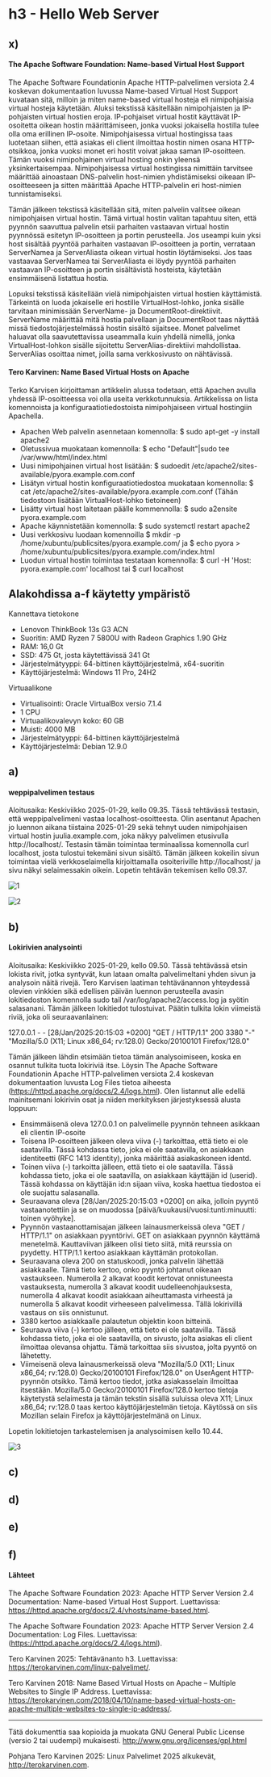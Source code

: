 # h3 - Hello Web Server

## x)
#### The Apache Software Foundation: Name-based Virtual Host Support
The Apache Software Foundationin Apache HTTP-palvelimen versiota 2.4 koskevan dokumentaation luvussa Name-based Virtual Host Support kuvataan sitä, milloin ja miten name-based virtual hosteja eli nimipohjaisia virtual hosteja käytetään. Aluksi tekstissä käsitellään nimipohjaisten ja IP-pohjaisten virtual hostien eroja. IP-pohjaiset virtual hostit käyttävät IP-osoitetta oikean hostin määrittämiseen, jonka vuoksi jokaisella hostilla tulee olla oma erillinen IP-osoite. Nimipohjaisessa virtual hostingissa taas luotetaan siihen, että asiakas eli client ilmoittaa hostin nimen osana HTTP-otsikkoa, jonka vuoksi monet eri hostit voivat jakaa saman IP-osoitteen. Tämän vuoksi nimipohjainen virtual hosting onkin yleensä yksinkertaisempaa. Nimipohjaisessa virtual hostingissa nimittäin tarvitsee määrittää ainoastaan DNS-palvelin host-nimien yhdistämiseksi oikeaan IP-osoitteeseen ja sitten määrittää Apache HTTP-palvelin eri host-nimien tunnistamiseksi.

Tämän jälkeen tekstissä käsitellään sitä, miten palvelin valitsee oikean nimipohjaisen virtual hostin. Tämä virtual hostin valitan tapahtuu siten, että pyynnön saavuttua palvelin etsii parhaiten vastaavan virtual hostin pyynnössä esitetyn IP-osoitteen ja portin perusteella. Jos useampi kuin yksi host sisältää pyyntöä parhaiten vastaavan IP-osoitteen ja portin, verrataan ServerNamea ja ServerAliasta oikean virtual hostin löytämiseksi. Jos taas vastaavaa ServerNamea tai ServerAliasta ei löydy pyyntöä parhaiten vastaavan IP-osoitteen ja portin sisältävistä hosteista, käytetään ensimmäisenä listattua hostia.

Lopuksi tekstissä käsitellään vielä nimipohjaisten virtual hostien käyttämistä. Tärkeintä on luoda jokaiselle eri hostille VirtualHost-lohko, jonka sisälle tarvitaan minimissään ServerName- ja DocumentRoot-direktiivit. ServerName määrittää mitä hostia palvellaan ja DocumentRoot taas näyttää missä tiedostojärjestelmässä hostin sisältö sijaitsee. Monet palvelimet haluavat olla saavutettavissa useammalla kuin yhdellä nimellä, jonka VirtualHost-lohkon sisälle sijoitettu ServerAlias-direktiivi mahdollistaa. ServerAlias osoittaa nimet, joilla sama verkkosivusto on nähtävissä.


#### Tero Karvinen: Name Based Virtual Hosts on Apache
Terko Karvisen kirjoittaman artikkelin alussa todetaan, että Apachen avulla yhdessä IP-osoitteessa voi olla useita verkkotunnuksia. Artikkelissa on lista komennoista ja konfiguraatiotiedostoista nimipohjaiseen virtual hostingiin Apachella. 

- Apachen Web palvelin asennetaan komennolla: $ sudo apt-get -y install apache2
- Oletussivua muokataan komennolla: $ echo "Default"|sudo tee /var/www/html/index.html
- Uusi nimipohjainen virtual host lisätään: $ sudoedit /etc/apache2/sites-available/pyora.example.com.conf
- Lisätyn virtual hostin konfiguraatiotiedostoa muokataan komennolla: $ cat /etc/apache2/sites-available/pyora.example.com.conf (Tähän tiedostoon lisätään VirtualHost-lohko tietoineen)
- Lisätty virtual host laitetaan päälle kommennolla: $ sudo a2ensite pyora.example.com
- Apache käynnistetään komennolla: $ sudo systemctl restart apache2
- Uusi verkkosivu luodaan komennoilla $ mkdir -p /home/xubuntu/publicsites/pyora.example.com/ ja $ echo pyora > /home/xubuntu/publicsites/pyora.example.com/index.html
- Luodun virtual hostin toimintaa testataan komennolla: $ curl -H 'Host: pyora.example.com' localhost tai $ curl localhost

## Alakohdissa a-f käytetty ympäristö
Kannettava tietokone

- Lenovon ThinkBook 13s G3 ACN 
- Suoritin: AMD Ryzen 7 5800U with Radeon Graphics 1.90 GHz
- RAM: 16,0 Gt
- SSD: 475 Gt, josta käytettävissä 341 Gt
- Järjestelmätyyppi: 64-bittinen käyttöjärjestelmä, x64-suoritin
- Käyttöjärjestelmä: Windows 11 Pro, 24H2
  
Virtuaalikone

- Virtualisointi: Oracle VirtualBox versio  7.1.4
- 1 CPU
- Virtuaalikovalevyn koko: 60 GB
- Muisti: 4000 MB
- Järjestelmätyyppi: 64-bittinen käyttöjärjestelmä
- Käyttöjärjestelmä: Debian 12.9.0
  
## a)
#### weppipalvelimen testaus
Aloitusaika: Keskiviikko 2025-01-29, kello 09.35.
Tässä tehtävässä testasin, että weppipalvelimeni vastaa localhost-osoitteesta. Olin asentanut Apachen jo luennon aikana tiistaina 2025-01-29 sekä tehnyt uuden nimipohjaisen virtual hostin juulia.example.com, joka näkyy palvelimen etusivulla http://localhost/. Testasin tämän toimintaa terminaalissa komennolla curl localhost, josta tulostui tekemäni sivun sisältö. Tämän jälkeen kokeilin sivun toimintaa vielä verkkoselaimella kirjoittamalla osoiteriville http://localhost/ ja sivu näkyi selaimessakin oikein. Lopetin tehtävän tekemisen kello 09.37.

![1](https://github.com/user-attachments/assets/52b5bad1-8877-409f-ad09-4418ff375c00)

![2](https://github.com/user-attachments/assets/74f884a0-0e80-4ed2-8d21-68aca807fa27)

## b)
#### Lokirivien analysointi
Aloitusaika: Keskiviikko 2025-01-29, kello 09.50.
Tässä tehtävässä etsin lokista rivit, jotka syntyvät, kun lataan omalta palvelimeltani yhden sivun ja analysoin näitä rivejä. Tero Karvisen laatiman tehtävänannon yhteydessä olevien vinkkien sikä edellisen päivän luennon perusteella avasin lokitiedoston komennolla sudo tail /var/log/apache2/access.log ja syötin salasanani. Tämän jälkeen lokitiedot tulostuivat. Päätin tulkita lokin viimeistä riviä, joka oli seuraavanlainen:

127.0.0.1 - - [28/Jan/2025:20:15:03 +0200] "GET / HTTP/1.1" 200 3380 "-" "Mozilla/5.0 (X11; Linux x86_64; rv:128.0) Gecko/20100101 Firefox/128.0"

Tämän jälkeen lähdin etsimään tietoa tämän analysoimiseen, koska en osannut tulkita tuota lokiriviä itse. Löysin The Apache Software Foundationin Apache HTTP-palvelimen versiota 2.4 koskevan dokumentaation luvusta Log Files tietoa aiheesta (https://httpd.apache.org/docs/2.4/logs.html). Olen listannut alle edellä mainitsemani lokirivin osat ja niiden merkityksen järjestyksessä alusta loppuun:

- Ensimmäisenä oleva 127.0.0.1 on palvelimelle pyynnön tehneen asikkaan eli clientin IP-osoite
- Toisena IP-osoitteen jälkeen oleva viiva (-) tarkoittaa, että tieto ei ole saatavilla. Tässä kohdassa tieto, joka ei ole saatavilla, on asiakkaan identiteetti (RFC 1413  identity), jonka määrittää asiakaskoneen identd.
- Toinen viiva (-) tarkoitta jälleen, että tieto ei ole saatavilla. Tässä kohdassa tieto, joka ei ole saatavilla, on asiakkaan käyttäjän id (userid). Tässä kohdassa on käyttäjän id:n sijaan viiva, koska haettua tiedostoa ei ole suojattu salasanalla.
- Seuraavana oleva [28/Jan/2025:20:15:03 +0200] on aika, jolloin pyyntö vastaanotettiin ja se on muodossa [päivä/kuukausi/vuosi:tunti:minuutti: toinen vyöhyke].
- Pyynnön vastaanottamisajan jälkeen lainausmerkeissä oleva "GET / HTTP/1.1" on asiakkaan pyyntörivi. GET on asiakkaan pyynnön käyttämä menetelmä. Kauttaviivan jälkeen olisi tieto siitä, mitä reurssia on pyydetty. HTTP/1.1 kertoo asiakkaan käyttämän protokollan.
- Seuraavana oleva 200 on statuskoodi, jonka palvelin lähettää asiakkaalle. Tämä tieto kertoo, onko pyyntö johtanut oikeaan vastaukseen. Numerolla 2 alkavat koodit kertovat onnistuneesta vastauksesta, numerolla 3 alkavat koodit uudelleenohjauksesta, numerolla 4 alkavat koodit asiakkaan aiheuttamasta virheestä ja numerolla 5 alkavat koodit virheeseen palvelimessa. Tällä lokirivillä vastaus on siis onnistunut.
- 3380 kertoo asiakkaalle palautetun objektin koon bitteinä.
- Seuraava viiva (-) kertoo jälleen, että tieto ei ole saatavilla. Tässä kohdassa tieto, joka ei ole saatavilla, on sivusto, jolta asiakas eli client ilmoittaa olevansa ohjattu. Tämä tarkoittaa siis sivustoa, jolta pyyntö on lähetetty.
- Viimeisenä oleva lainausmerkeissä oleva "Mozilla/5.0 (X11; Linux x86_64; rv:128.0) Gecko/20100101 Firefox/128.0" on UserAgent HTTP-pyynnön otsikko. Tämä kertoo tiedot, jotka asiakasselain ilmoittaa itsestään. Mozilla/5.0 Gecko/20100101 Firefox/128.0 kertoo tietoja käytetystä selaimesta ja tämän tekstin sisällä suluissa oleva X11; Linux x86_64; rv:128.0 taas kertoo käyttöjärjestelmän tietoja. Käytössä on siis Mozillan selain Firefox ja käyttöjärjestelmänä on Linux.

Lopetin lokitietojen tarkastelemisen ja analysoimisen kello 10.44.

![3](https://github.com/user-attachments/assets/30fd53aa-e807-417c-b090-987309afa91e)


## c)

## d)

## e)

## f)

#### Lähteet

The Apache Software Foundation 2023: Apache HTTP Server Version 2.4 Documentation: Name-based Virtual Host Support. Luettavissa: https://httpd.apache.org/docs/2.4/vhosts/name-based.html.

The Apache Software Foundation 2023: Apache HTTP Server Version 2.4 Documentation: Log Files. Luettavissa: (https://httpd.apache.org/docs/2.4/logs.html). 

Tero Karvinen 2025: Tehtävänanto h3. Luettavissa: https://terokarvinen.com/linux-palvelimet/.

Tero Karvinen 2018: Name Based Virtual Hosts on Apache – Multiple Websites to Single IP Address. Luettavissa: https://terokarvinen.com/2018/04/10/name-based-virtual-hosts-on-apache-multiple-websites-to-single-ip-address/.
____________________________________________________________________________________________________________________________________________________________________
Tätä dokumenttia saa kopioida ja muokata GNU General Public License (versio 2 tai uudempi) mukaisesti. http://www.gnu.org/licenses/gpl.html

Pohjana Tero Karvinen 2025: Linux Palvelimet 2025 alkukevät, http://terokarvinen.com. 
